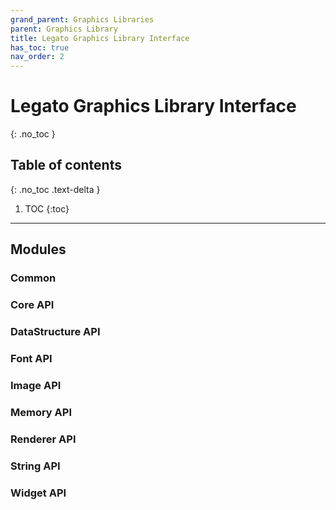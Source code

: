 ```yaml
---
grand_parent: Graphics Libraries
parent: Graphics Library
title: Legato Graphics Library Interface
has_toc: true
nav_order: 2
---
```


# Legato Graphics Library Interface
{: .no_toc }

## Table of contents
{: .no_toc .text-delta }

1. TOC
{:toc}

---
 
## Modules
### Common
### Core API
### DataStructure API
### Font API
### Image API
### Memory API
### Renderer API
### String API
### Widget API

